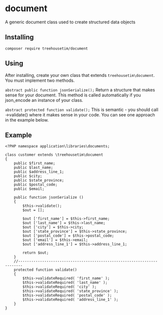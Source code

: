 # document
A generic document class used to create structured data objects


## Installing

`composer require treehousetim/document`

## Using
After installing, create your own class that extends `treehousetim\document`.
You must implement two methods.

`abstract public function jsonSerialize();`
Return a structure that makes sense for your document.  This method is called automatically if you json_encode an instance of your class.

`abstract protected function validate();`
This is semantic - you should call ->validate() where it makes sense in your code.  You can see one approach in the example below.

## Example
```
<?PHP namespace application\libraries\documents;

class customer extends \treehousetim\document
{
	public $first_name;
	public $last_name;
	public $address_line_1;
	public $city;
	public $state_province;
	public $postal_code;
	public $email;

	public function jsonSerialize ()
	{
		$this->validate();
		$out = [];

		$out ['first_name'] = $this->first_name;
		$out ['last_name'] = $this->last_name;
		$out ['city'] = $this->city;
		$out ['state_province'] = $this->state_province;
		$out ['postal_code'] = $this->postal_code;
		$out ['email'] = $this->email;
		$out ['address_line_1'] = $this->address_line_1;

		return $out;
	}
	//------------------------------------------------------------------------
	protected function validate()
	{
		$this->validateRequired( 'first_name' );
		$this->validateRequired( 'last_name' );
		$this->validateRequired( 'city' );
		$this->validateRequired( 'state_province' );
		$this->validateRequired( 'postal_code' );
		$this->validateRequired( 'address_line_1' );
	}
}
```
